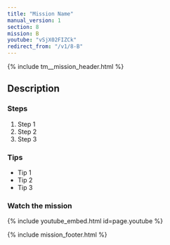 ```yaml
---
title: "Mission Name"
manual_version: 1
section: 8
mission: B
youtube: "vSjX02FIZCk"
redirect_from: "/v1/8-B"
---
```


{% include tm__mission_header.html %}

## Description

### Steps

1. Step 1
2. Step 2
3. Step 3

### Tips

* Tip 1
* Tip 2
* Tip 3

### Watch the mission

{% include youtube_embed.html id=page.youtube %}

{% include mission_footer.html %}